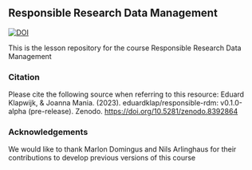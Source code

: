 ## Responsible Research Data Management
[![DOI](https://zenodo.org/badge/DOI/10.5281/zenodo.8392864.svg)](https://doi.org/10.5281/zenodo.8392864)

This is the lesson repository for the course Responsible Research Data Management
    
### Citation
Please cite the following source when referring to this resource:
Eduard Klapwijk, & Joanna Mania. (2023). eduardklap/responsible-rdm: v0.1.0-alpha (pre-release). Zenodo. https://doi.org/10.5281/zenodo.8392864 


### Acknowledgements
We would like to thank Marlon Domingus and Nils Arlinghaus for their contributions to develop previous versions of this course
